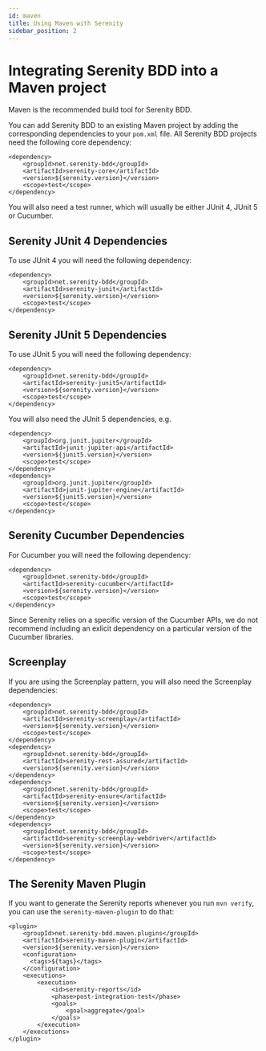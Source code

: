 ```yaml
---
id: maven
title: Using Maven with Serenity
sidebar_position: 2
---
```

# Integrating Serenity BDD into a Maven project

Maven is the recommended build tool for Serenity BDD.

You can add Serenity BDD to an existing Maven project by adding the corresponding dependencies to your `pom.xml` file. All Serenity BDD projects need the following core dependency:

```
<dependency>
    <groupId>net.serenity-bdd</groupId>
    <artifactId>serenity-core</artifactId>
    <version>${serenity.version}</version>
    <scope>test</scope>
</dependency>
```

You will also need a test runner, which will usually be either JUnit 4, JUnit 5 or Cucumber.

## Serenity JUnit 4 Dependencies
To use JUnit 4 you will need the following dependency:

```
<dependency>
    <groupId>net.serenity-bdd</groupId>
    <artifactId>serenity-junit</artifactId>
    <version>${serenity.version}</version>
    <scope>test</scope>
</dependency>
```

## Serenity JUnit 5 Dependencies
To use JUnit 5 you will need the following dependency:

```
<dependency>
    <groupId>net.serenity-bdd</groupId>
    <artifactId>serenity-junit5</artifactId>
    <version>${serenity.version}</version>
    <scope>test</scope>
</dependency>
```

You will also need the JUnit 5 dependencies, e.g.
```
<dependency>
    <groupId>org.junit.jupiter</groupId>
    <artifactId>junit-jupiter-api</artifactId>
    <version>${junit5.version}</version>
    <scope>test</scope>
</dependency>
<dependency>
    <groupId>org.junit.jupiter</groupId>
    <artifactId>junit-jupiter-engine</artifactId>
    <version>${junit5.version}</version>
    <scope>test</scope>
</dependency>
```

## Serenity Cucumber Dependencies

For Cucumber you will need the following dependency:

```
<dependency>
    <groupId>net.serenity-bdd</groupId>
    <artifactId>serenity-cucumber</artifactId>
    <version>${serenity.version}</version>
    <scope>test</scope>
</dependency>
```

Since Serenity relies on a specific version of the Cucumber APIs, we do not recommend including an exlicit dependency on a particular version of the Cucumber libraries.

## Screenplay
If you are using the Screenplay pattern, you will also need the Screenplay dependencies:
```
<dependency>
    <groupId>net.serenity-bdd</groupId>
    <artifactId>serenity-screenplay</artifactId>
    <version>${serenity.version}</version>
    <scope>test</scope>
</dependency>
<dependency>
    <groupId>net.serenity-bdd</groupId>
    <artifactId>serenity-rest-assured</artifactId>
    <version>${serenity.version}</version>
</dependency>
<dependency>
    <groupId>net.serenity-bdd</groupId>
    <artifactId>serenity-ensure</artifactId>
    <version>${serenity.version}</version>
    <scope>test</scope>
</dependency>
<dependency>
    <groupId>net.serenity-bdd</groupId>
    <artifactId>serenity-screenplay-webdriver</artifactId>
    <version>${serenity.version}</version>
    <scope>test</scope>
</dependency>
```

## The Serenity Maven Plugin

If you want to generate the Serenity reports whenever you run `mvn verify`, you can use the `serenity-maven-plugin` to do that:
```
<plugin>
    <groupId>net.serenity-bdd.maven.plugins</groupId>
    <artifactId>serenity-maven-plugin</artifactId>
    <version>${serenity.version}</version>
    <configuration>
      <tags>${tags}</tags>
    </configuration>
    <executions>
        <execution>
            <id>serenity-reports</id>
            <phase>post-integration-test</phase>
            <goals>
                <goal>aggregate</goal>
            </goals>
        </execution>
    </executions>
</plugin>
```
